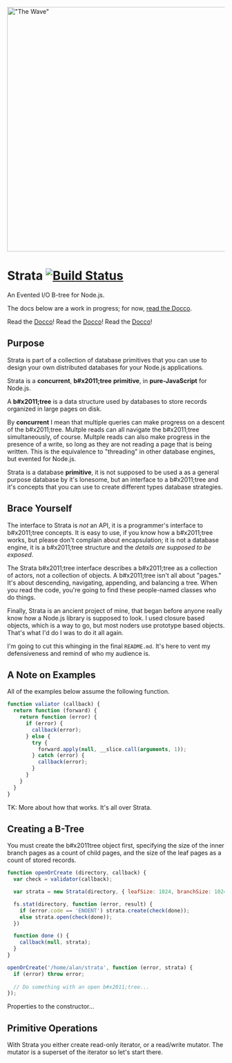 <a href="http://www.flickr.com/photos/rickz/2207171252/" title="&quot;The Wave&quot; by rickz, on Flickr"><img src="http://farm3.staticflickr.com/2363/2207171252_6ebe988904_z.jpg?zz=1" width="850" height="567" alt="&quot;The Wave&quot;"></a>

# Strata [![Build Status](https://secure.travis-ci.org/bigeasy/strata.png?branch=master)](http://travis-ci.org/bigeasy/strata)

An Evented I/O B-tree for Node.js.

The docs below are a work in progress; for now, [read the
Docco](http://bigeasy.github.io/strata/).

Read the [Docco](http://bigeasy.github.io/strata/)! Read the
[Docco](http://bigeasy.github.io/strata/)! Read the
[Docco](http://bigeasy.github.io/strata/)!

## Purpose

Strata is part of a collection of database primitives that you can use to design
your own distributed databases for your Node.js applications.

Strata is a **concurrent**, **b#x2011;tree** **primitive**, in
**pure-JavaScript** for Node.js.

A **b#x2011;tree** is a data structure used by databases to store records
organized in large pages on disk.

By **concurrent** I mean that multiple queries can make progress on a descent of
the b#x2011;tree. Multple reads can all navigate the b#x2011;tree
simultaneously, of course. Multple reads can also make progress in the presence
of a write, so long as they are not reading a page that is being written. This
is the equivalence to "threading" in other database engines, but evented for
Node.js.

Strata is a database **primitive**, it is not supposed to be used a as a general
purpose database by it's lonesome, but an interface to a b#x2011;tree and it's
concepts that you can use to create different types database strategies.

## Brace Yourself

The interface to Strata is *not* an API, it is a programmer's interface to
b#x2011;tree concepts. It is easy to use, if you know how a b#x2011;tree works,
but please don't complain about encapsulation; it is not a database engine, it
is a b#x2011;tree structure and the *details are supposed to be exposed*.

The Strata b#x2011;tree interface describes a b#x2011;tree as a collection of
actors, not a collection of objects. A b#x2011;tree isn't all about "pages."
It's about descending, navigating, appending, and balancing a tree. When you
read the code, you're going to find these people-named classes who do things.

Finally, Strata is an ancient project of mine, that began before anyone really
know how a Node.js library is supposed to look. I used closure based objects,
which is a way to go, but most noders use prototype based objects. That's what
I'd do I was to do it all again.

I'm going to cut this whinging in the final `README.md`. It's here to vent my
defensiveness and remind of who my audience is.

## A Note on Examples

All of the examples below assume the following function.

```javascript
function valiator (callback) {
  return function (forward) {
    return function (error) {
      if (error) {
        callback(error);
      } else {
        try {
          forward.apply(null, __slice.call(arguments, 1));
        } catch (error) {
          callback(error);
        }
      }
    }
  }
}
```

TK: More about how that works. It's all over Strata.

## Creating a B-Tree

You must create the b#x2011tree  object first, specifying the size of the inner branch
pages as a count of child pages, and the size of the leaf pages as a count of
stored records.

```javascript
function openOrCreate (directory, callback) {
  var check = validator(callback);

  var strata = new Strata(directory, { leafSize: 1024, branchSize: 1024 });

  fs.stat(directory, function (error, result) {
    if (error.code == 'ENOENT') strata.create(check(done));
    else strata.open(check(done));
  })

  function done () {
    callback(null, strata);
  }
}

openOrCreate('/home/alan/strata', function (error, strata) {
  if (error) throw error;
  
  // Do something with an open b#x2011;tree...
});
```

Properties to the constructor...

## Primitive Operations

With Strata you either create read-only iterator, or a read/write mutator. The
mutator is a superset of the iterator so let's start there.
